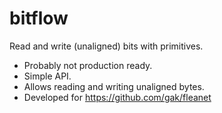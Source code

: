 # bitflow

Read and write (unaligned) bits with primitives.

* Probably not production ready.
* Simple API.
* Allows reading and writing unaligned bytes.
* Developed for https://github.com/gak/fleanet
